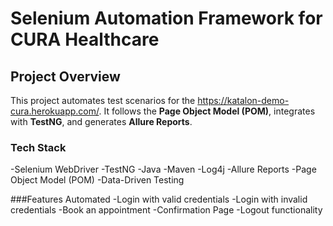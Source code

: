 # Selenium Automation Framework for CURA Healthcare

## Project Overview
This project automates test scenarios for the https://katalon-demo-cura.herokuapp.com/. It follows the **Page Object Model (POM)**, integrates with **TestNG**, and generates **Allure Reports**.

### Tech Stack
-Selenium WebDriver
-TestNG 
-Java
-Maven
-Log4j
-Allure Reports
-Page Object Model (POM)
-Data-Driven Testing

###Features Automated
-Login with valid credentials
-Login with invalid credentials
-Book an appointment
-Confirmation Page
-Logout functionality


